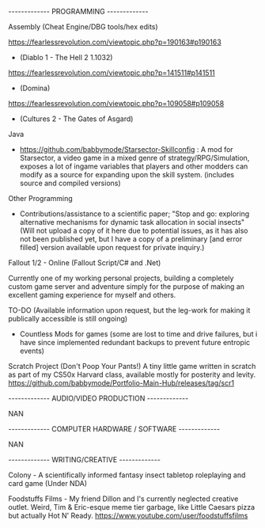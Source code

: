 ------------- PROGRAMMING -------------

Assembly (Cheat Engine/DBG tools/hex edits)

https://fearlessrevolution.com/viewtopic.php?p=190163#p190163 
 - (Diablo 1 - The Hell 2 1.1032)

https://fearlessrevolution.com/viewtopic.php?p=141511#p141511 
 - (Domina)

https://fearlessrevolution.com/viewtopic.php?p=109058#p109058 
 - (Cultures 2 - The Gates of Asgard)

Java

 - https://github.com/babbymode/Starsector-Skillconfig : A mod for Starsector, a video game in a mixed genre of strategy/RPG/Simulation, exposes a lot of ingame variables that players and other modders can modify as a source for expanding upon the skill system. (includes source and compiled versions)


Other Programming

 - Contributions/assistance to a scientific paper; "Stop and go: exploring alternative mechanisms for dynamic task allocation in social insects" (Will not upload a copy of it here due to potential issues, as it has also not been published yet, but I have a copy of a preliminary [and error filled] version available upon request for private inquiry.)

Fallout 1/2 - Online (Fallout Script/C# and .Net)

Currently one of my working personal projects, building a completely custom game server and adventure simply for the purpose of making an excellent gaming experience for myself and others.


TO-DO (Available information upon request, but the leg-work for making it publically accessible is still ongoing)

- Countless Mods for games (some are lost to time and drive failures, but i have since implemented redundant backups to prevent future entropic events)


Scratch Project (Don't Poop Your Pants!)
A tiny little game written in scratch as part of my CS50x Harvard class, available mostly for posterity and levity.
https://github.com/babbymode/Portfolio-Main-Hub/releases/tag/scr1

------------- AUDIO/VIDEO PRODUCTION -------------

NAN

------------- COMPUTER HARDWARE / SOFTWARE -------------

NAN

------------- WRITING/CREATIVE -------------

Colony - A scientifically informed fantasy insect tabletop roleplaying and card game (Under NDA)

Foodstuffs Films - My friend Dillon and I's currently neglected creative outlet. Weird, Tim & Eric-esque meme tier garbage, like Little Caesars pizza but actually Hot N' Ready.
https://www.youtube.com/user/foodstuffsfilms

